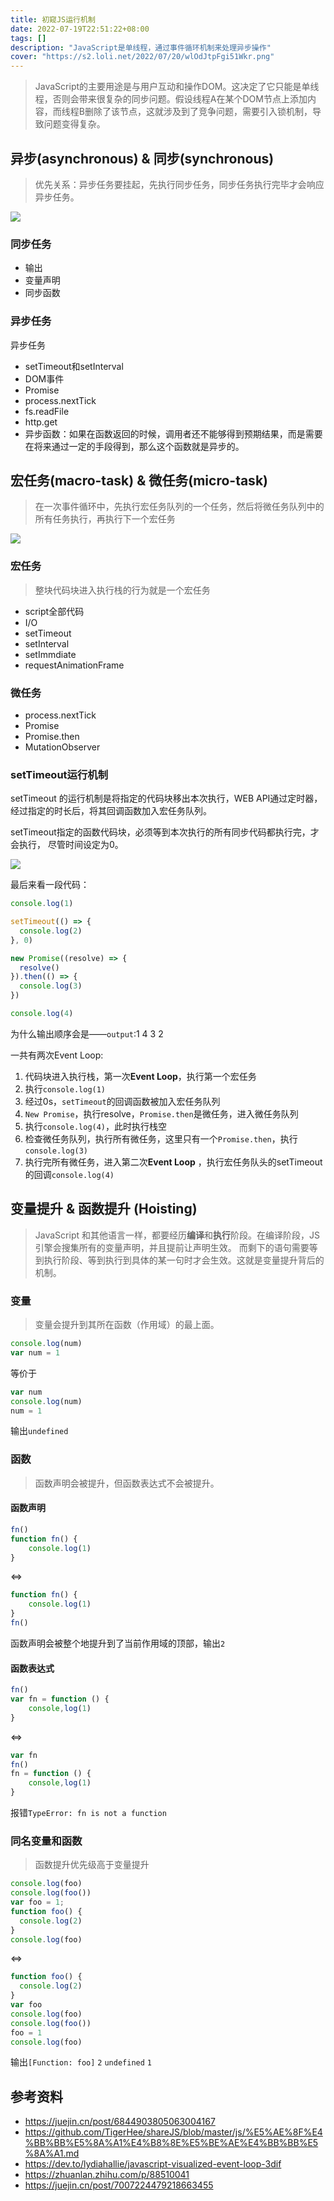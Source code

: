 ```yaml
---
title: 初窥JS运行机制
date: 2022-07-19T22:51:22+08:00
tags: []
description: "JavaScript是单线程，通过事件循环机制来处理异步操作"
cover: "https://s2.loli.net/2022/07/20/wlOdJtpFgi51Wkr.png"
---
```


>JavaScript的主要用途是与用户互动和操作DOM。这决定了它只能是单线程，否则会带来很复杂的同步问题。假设线程A在某个DOM节点上添加内容，而线程B删除了该节点，这就涉及到了竞争问题，需要引入锁机制，导致问题变得复杂。


## 异步(asynchronous) & 同步(synchronous) 


>优先关系：异步任务要挂起，先执行同步任务，同步任务执行完毕才会响应异步任务。

![](https://s2.loli.net/2022/07/20/wlOdJtpFgi51Wkr.png)



### 同步任务

- 输出
- 变量声明
- 同步函数


### 异步任务

异步任务
- setTimeout和setInterval
- DOM事件
- Promise
- process.nextTick
- fs.readFile
- http.get
- 异步函数：如果在函数返回的时候，调用者还不能够得到预期结果，而是需要在将来通过一定的手段得到，那么这个函数就是异步的。


## 宏任务(macro-task) & 微任务(micro-task)

>在一次事件循环中，先执行宏任务队列的一个任务，然后将微任务队列中的所有任务执行，再执行下一个宏任务

![](https://s2.loli.net/2022/07/19/DwlOqXyFNh6bsZK.png)


### 宏任务

>整块代码块进入执行栈的行为就是一个宏任务

- script全部代码
- I/O
- setTimeout
- setInterval
- setImmdiate
- requestAnimationFrame

### 微任务

- process.nextTick
- Promise
- Promise.then
- MutationObserver

### setTimeout运行机制

setTimeout 的运行机制是将指定的代码块移出本次执行，WEB API通过定时器，经过指定的时长后，将其回调函数加入宏任务队列。

setTimeout指定的函数代码块，必须等到本次执行的所有同步代码都执行完，才会执行， 尽管时间设定为0。

![](https://s2.loli.net/2022/07/19/MWQ3erwBVygsHLd.png)


最后来看一段代码：
```js
console.log(1)

setTimeout(() => {
  console.log(2)
}, 0)

new Promise((resolve) => {
  resolve()
}).then(() => {
  console.log(3)
})

console.log(4)
```

为什么输出顺序会是——`output`:1 4 3 2


一共有两次Event Loop:
1. 代码块进入执行栈，第一次**Event Loop**，执行第一个宏任务
2. 执行`console.log(1)`
3. 经过0s，`setTimeout`的回调函数被加入宏任务队列
4. `New Promise`，执行resolve，`Promise.then`是微任务，进入微任务队列
5. 执行`console.log(4)`，此时执行栈空
6. 检查微任务队列，执行所有微任务，这里只有一个`Promise.then`，执行`console.log(3)`
7. 执行完所有微任务，进入第二次**Event Loop** ，执行宏任务队头的setTimeout的回调`console.log(4)`




## 变量提升 & 函数提升 (Hoisting)

>JavaScript 和其他语言一样，都要经历**编译**和**执行**阶段。在编译阶段，JS 引擎会搜集所有的变量声明，并且提前让声明生效。
>而剩下的语句需要等到执行阶段、等到执行到具体的某一句时才会生效。这就是变量提升背后的机制。


### 变量

>变量会提升到其所在函数（作用域）的最上面。

```js
console.log(num) 
var num = 1
```

等价于

```js
var num
console.log(num)
num = 1
```

输出`undefined`

### 函数

>函数声明会被提升，但函数表达式不会被提升。

#### 函数声明

```js
fn()
function fn() {
	console.log(1)
}
```
<=>
```js
function fn() {
	console.log(1)
}
fn()
```

函数声明会被整个地提升到了当前作用域的顶部，输出`2`


#### 函数表达式

```js
fn()
var fn = function () {
	console,log(1)
}
```
<=>
```js
var fn
fn()
fn = function () {
	console,log(1)
}
```

报错`TypeError: fn is not a function`


### 同名变量和函数

>函数提升优先级高于变量提升

```js
console.log(foo)
console.log(foo())
var foo = 1;
function foo() {
  console.log(2)
}
console.log(foo)
```
<=>
```js
function foo() {
  console.log(2)
}
var foo
console.log(foo)
console.log(foo())
foo = 1
console.log(foo)
```

输出`[Function: foo]`  `2`  `undefined`  `1`


## 参考资料

- https://juejin.cn/post/6844903805063004167
- https://github.com/TigerHee/shareJS/blob/master/js/%E5%AE%8F%E4%BB%BB%E5%8A%A1%E4%B8%8E%E5%BE%AE%E4%BB%BB%E5%8A%A1.md
- https://dev.to/lydiahallie/javascript-visualized-event-loop-3dif
- https://zhuanlan.zhihu.com/p/88510041
- https://juejin.cn/post/7007224479218663455
